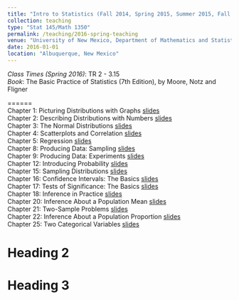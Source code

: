 ```yaml
---
title: "Intro to Statistics (Fall 2014, Spring 2015, Summer 2015, Fall 2015, Spring 2016)"
collection: teaching
type: "Stat 145/Math 1350"
permalink: /teaching/2016-spring-teaching
venue: "University of New Mexico, Department of Mathematics and Statistics"
date: 2016-01-01
location: "Albuquerque, New Mexico"
---
```


<i>Class Times (Spring 2016)</i>: TR 2 - 3.15
<br><i>Book</i>: The Basic Practice of Statistics (7th Edition), by Moore, Notz and Fligner

======
<br>Chapter 1: Picturing Distributions with Graphs <a href='http://anastasiiakim.github.io/files/stat145/lectures/Ch1.pdf'> slides</a>&nbsp;&nbsp;&nbsp;&nbsp;
<br>Chapter 2: Describing Distributions with Numbers <a href='http://anastasiiakim.github.io/files/stat145/lectures/Ch2.pdf'> slides</a>&nbsp;&nbsp;&nbsp;&nbsp;
<br>Chapter 3: The Normal Distributions <a href='http://anastasiiakim.github.io/files/stat145/lectures/Ch3.pdf'> slides</a>&nbsp;&nbsp;&nbsp;&nbsp;
<br>Chapter 4: Scatterplots and Correlation <a href='http://anastasiiakim.github.io/files/stat145/lectures/Ch4.pdf'> slides</a>&nbsp;&nbsp;&nbsp;&nbsp;
<br>Chapter 5: Regression <a href='http://anastasiiakim.github.io/files/stat145/lectures/Ch5.pdf'> slides</a>&nbsp;&nbsp;&nbsp;&nbsp;
<br>Chapter 8: Producing Data: Sampling <a href='http://anastasiiakim.github.io/files/stat145/lectures/Ch8.pdf'> slides</a>&nbsp;&nbsp;&nbsp;&nbsp;
<br>Chapter 9: Producing Data: Experiments <a href='http://anastasiiakim.github.io/files/stat145/lectures/Ch9.pdf'> slides</a>&nbsp;&nbsp;&nbsp;&nbsp;
<br>Chapter 12: Introducing Probability <a href='http://anastasiiakim.github.io/files/stat145/lectures/Ch12.pdf'> slides</a>&nbsp;&nbsp;&nbsp;&nbsp;
<br>Chapter 15: Sampling Distributions  <a href='http://anastasiiakim.github.io/files/stat145/lectures/Ch15.pdf'> slides</a>&nbsp;&nbsp;&nbsp;&nbsp;
<br>Chapter 16: Confidence Intervals: The Basics <a href='http://anastasiiakim.github.io/files/stat145/lectures/Ch16.pdf'> slides</a>&nbsp;&nbsp;&nbsp;&nbsp;
<br>Chapter 17: Tests of Significance: The Basics <a href='http://anastasiiakim.github.io/files/stat145/lectures/Ch17.pdf'> slides</a>&nbsp;&nbsp;&nbsp;&nbsp;
<br>Chapter 18: Inference in Practice <a href='http://anastasiiakim.github.io/files/stat145/lectures/Ch18.pdf'> slides</a>&nbsp;&nbsp;&nbsp;&nbsp;
<br>Chapter 20: Inference About a Population Mean <a href='http://anastasiiakim.github.io/files/stat145/lectures/Ch20.pdf'> slides</a>&nbsp;&nbsp;&nbsp;&nbsp;
<br>Chapter 21: Two-Sample Problems <a href='http://anastasiiakim.github.io/files/stat145/lectures/Ch21.pdf'> slides</a>&nbsp;&nbsp;&nbsp;&nbsp;
<br>Chapter 22: Inference About a Population Proportion <a href='http://anastasiiakim.github.io/files/stat145/lectures/Ch22.pdf'> slides</a>&nbsp;&nbsp;&nbsp;&nbsp;
<br>Chapter 25: Two Categorical Variables <a href='http://anastasiiakim.github.io/files/stat145/lectures/Ch25.pdf'> slides</a>&nbsp;&nbsp;&nbsp;&nbsp;


Heading 2
======

Heading 3
======
